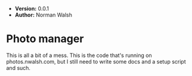 * **Version:** 0.0.1
* **Author:** Norman Walsh

# Photo manager

This is all a bit of a mess. This is the code that's running on
photos.nwalsh.com, but I still need to write some docs and a setup
script and such.

